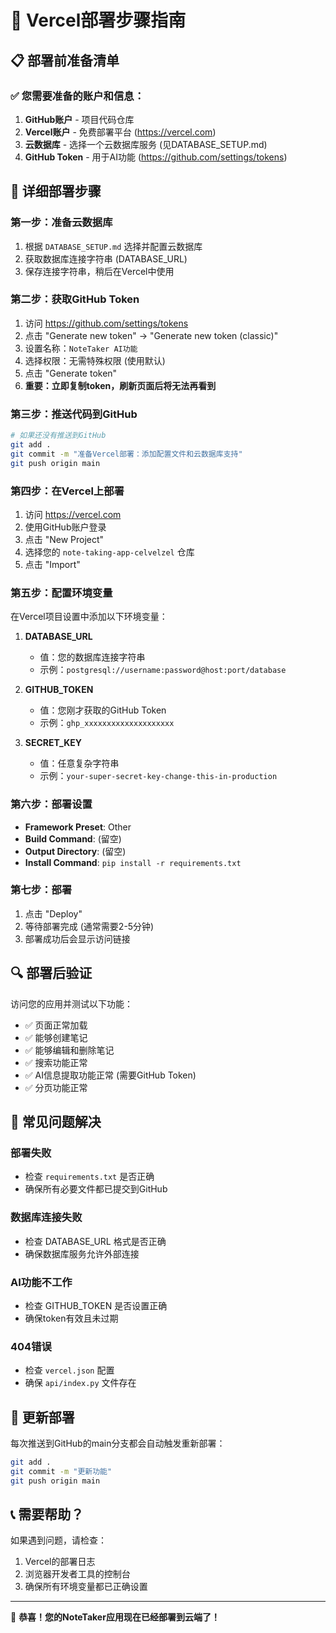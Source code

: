 # 🚀 Vercel部署步骤指南

## 📋 部署前准备清单

### ✅ 您需要准备的账户和信息：
1. **GitHub账户** - 项目代码仓库
2. **Vercel账户** - 免费部署平台 (https://vercel.com)
3. **云数据库** - 选择一个云数据库服务 (见DATABASE_SETUP.md)
4. **GitHub Token** - 用于AI功能 (https://github.com/settings/tokens)

## 🎯 详细部署步骤

### 第一步：准备云数据库
1. 根据 `DATABASE_SETUP.md` 选择并配置云数据库
2. 获取数据库连接字符串 (DATABASE_URL)
3. 保存连接字符串，稍后在Vercel中使用

### 第二步：获取GitHub Token
1. 访问 https://github.com/settings/tokens
2. 点击 "Generate new token" → "Generate new token (classic)"
3. 设置名称：`NoteTaker AI功能`
4. 选择权限：无需特殊权限 (使用默认)
5. 点击 "Generate token"
6. **重要：立即复制token，刷新页面后将无法再看到**

### 第三步：推送代码到GitHub
```bash
# 如果还没有推送到GitHub
git add .
git commit -m "准备Vercel部署：添加配置文件和云数据库支持"
git push origin main
```

### 第四步：在Vercel上部署
1. 访问 https://vercel.com
2. 使用GitHub账户登录
3. 点击 "New Project"
4. 选择您的 `note-taking-app-celvelzel` 仓库
5. 点击 "Import"

### 第五步：配置环境变量
在Vercel项目设置中添加以下环境变量：

1. **DATABASE_URL**
   - 值：您的数据库连接字符串
   - 示例：`postgresql://username:password@host:port/database`

2. **GITHUB_TOKEN**
   - 值：您刚才获取的GitHub Token
   - 示例：`ghp_xxxxxxxxxxxxxxxxxxxx`

3. **SECRET_KEY**
   - 值：任意复杂字符串
   - 示例：`your-super-secret-key-change-this-in-production`

### 第六步：部署设置
- **Framework Preset**: Other
- **Build Command**: (留空)
- **Output Directory**: (留空)
- **Install Command**: `pip install -r requirements.txt`

### 第七步：部署
1. 点击 "Deploy"
2. 等待部署完成 (通常需要2-5分钟)
3. 部署成功后会显示访问链接

## 🔍 部署后验证

访问您的应用并测试以下功能：
- ✅ 页面正常加载
- ✅ 能够创建笔记
- ✅ 能够编辑和删除笔记
- ✅ 搜索功能正常
- ✅ AI信息提取功能正常 (需要GitHub Token)
- ✅ 分页功能正常

## 🚨 常见问题解决

### 部署失败
- 检查 `requirements.txt` 是否正确
- 确保所有必要文件都已提交到GitHub

### 数据库连接失败
- 检查 DATABASE_URL 格式是否正确
- 确保数据库服务允许外部连接

### AI功能不工作
- 检查 GITHUB_TOKEN 是否设置正确
- 确保token有效且未过期

### 404错误
- 检查 `vercel.json` 配置
- 确保 `api/index.py` 文件存在

## 🔄 更新部署

每次推送到GitHub的main分支都会自动触发重新部署：
```bash
git add .
git commit -m "更新功能"
git push origin main
```

## 📞 需要帮助？

如果遇到问题，请检查：
1. Vercel的部署日志
2. 浏览器开发者工具的控制台
3. 确保所有环境变量都已正确设置

---
🎉 **恭喜！您的NoteTaker应用现在已经部署到云端了！**